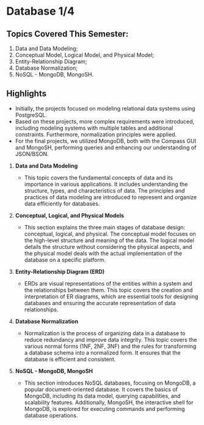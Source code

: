 # Database 1/4

## Topics Covered This Semester:
1. Data and Data Modeling;
2. Conceptual Model, Logical Model, and Physical Model;
3. Entity-Relationship Diagram;
4. Database Normalization;
5. NoSQL - MongoDB, MongoSH.


## Highlights

- Initially, the projects focused on modeling relational data systems using PostgreSQL.
- Based on these projects, more complex requirements were introduced, including modeling systems with multiple tables and additional constraints. Furthermore, normalization principles were applied.
- For the final projects, we utilized MongoDB, both with the Compass GUI and MongoSH, performing queries and enhancing our understanding of JSON/BSON.


1. **Data and Data Modeling**
   - This topic covers the fundamental concepts of data and its importance in various applications. It includes understanding the structure, types, and characteristics of data. The principles and practices of data modeling are introduced to represent and organize data efficiently for databases.

2. **Conceptual, Logical, and Physical Models**
   - This section explains the three main stages of database design: conceptual, logical, and physical. The conceptual model focuses on the high-level structure and meaning of the data. The logical model details the structure without considering the physical aspects, and the physical model deals with the actual implementation of the database on a specific platform.

3. **Entity-Relationship Diagram (ERD)**
   - ERDs are visual representations of the entities within a system and the relationships between them. This topic covers the creation and interpretation of ER diagrams, which are essential tools for designing databases and ensuring the accurate representation of data relationships.

4. **Database Normalization**
   - Normalization is the process of organizing data in a database to reduce redundancy and improve data integrity. This topic covers the various normal forms (1NF, 2NF, 3NF) and the rules for transforming a database schema into a normalized form. It ensures that the database is efficient and consistent.

5. **NoSQL - MongoDB, MongoSH**
   - This section introduces NoSQL databases, focusing on MongoDB, a popular document-oriented database. It covers the basics of MongoDB, including its data model, querying capabilities, and scalability features. Additionally, MongoSH, the interactive shell for MongoDB, is explored for executing commands and performing database operations.


